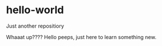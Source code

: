 # hello-world
Just another repositiory

Whaaat up???? Hello peeps, just here to learn something new.
